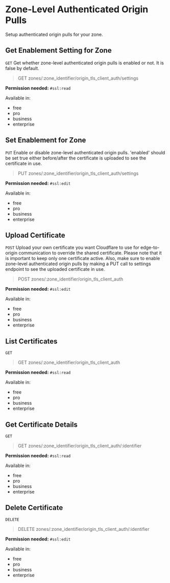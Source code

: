# Zone-Level Authenticated Origin Pulls

Setup authenticated origin pulls for your zone.

## Get Enablement Setting for Zone

`GET` Get whether zone-level authenticated origin pulls is enabled or not. It is false by default.

> GET zones/:zone_identifier/origin_tls_client_auth/settings

**Permission needed:** `#ssl:read`

Available in:

* free
* pro
* business
* enterprise


## Set Enablement for Zone

`PUT` Enable or disable zone-level authenticated origin pulls. 'enabled' should be set true either before/after the certificate is uploaded to see the certificate in use.

> PUT zones/:zone_identifier/origin_tls_client_auth/settings

**Permission needed:** `#ssl:edit`

Available in:

* free
* pro
* business
* enterprise


## Upload Certificate

`POST` Upload your own certificate you want Cloudflare to use for edge-to-origin communication to override the shared certificate. Please note that it is important to keep only one certificate active. Also, make sure to enable zone-level authenticated origin pulls by making a PUT call to settings endpoint to see the uploaded certificate in use.

> POST zones/:zone_identifier/origin_tls_client_auth

**Permission needed:** `#ssl:edit`

Available in:

* free
* pro
* business
* enterprise


## List Certificates

`GET` 

> GET zones/:zone_identifier/origin_tls_client_auth

**Permission needed:** `#ssl:read`

Available in:

* free
* pro
* business
* enterprise


## Get Certificate Details

`GET` 

> GET zones/:zone_identifier/origin_tls_client_auth/:identifier

**Permission needed:** `#ssl:read`

Available in:

* free
* pro
* business
* enterprise


## Delete Certificate

`DELETE` 

> DELETE zones/:zone_identifier/origin_tls_client_auth/:identifier

**Permission needed:** `#ssl:edit`

Available in:

* free
* pro
* business
* enterprise


